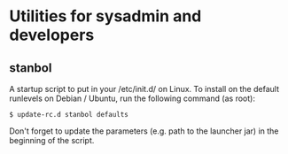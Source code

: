 # Utilities for sysadmin and developers

## stanbol

A startup script to put in your /etc/init.d/ on Linux. To install on the
default runlevels on Debian / Ubuntu, run the following command (as root):

    $ update-rc.d stanbol defaults

Don't forget to update the parameters (e.g. path to the launcher jar)
in the beginning of the script.
